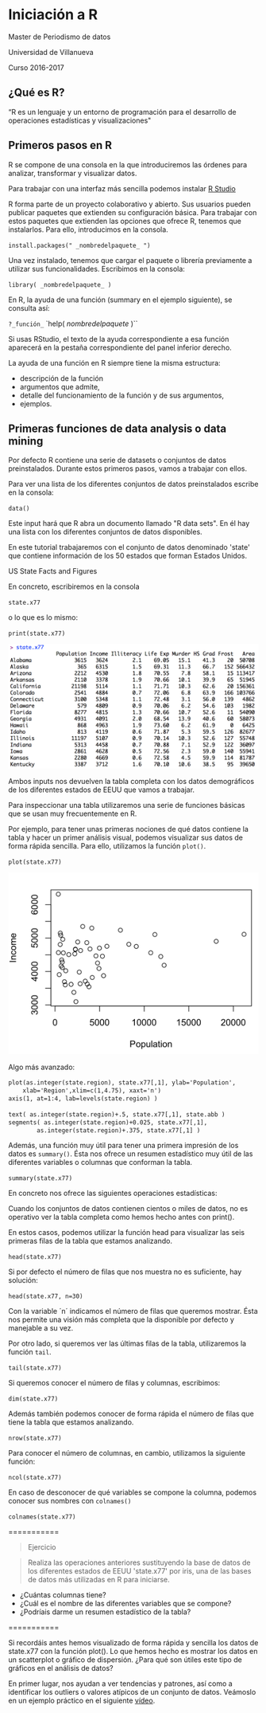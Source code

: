 # Iniciación a R

Master de Periodismo de datos

Universidad de Villanueva

Curso 2016-2017

## ¿Qué es R?

“R es un lenguaje y un entorno de programación para el desarrollo de operaciones estadísticas y visualizaciones"

## Primeros pasos en R

R se compone de una consola en la que introduciremos las órdenes para analizar, transformar y visualizar datos.

Para trabajar con una interfaz más sencilla podemos instalar [R Studio](https://www.rstudio.com/products/rstudio/download/)

R forma parte de un proyecto colaborativo y abierto. Sus usuarios pueden publicar paquetes que extienden su configuración básica. Para trabajar con estos paquetes que extienden las opciones que ofrece R, tenemos que instalarlos. Para ello, introducimos en la consola.

`install.packages(" _nombredelpaquete_ ")`

Una vez instalado, tenemos que cargar el paquete o librería previamente a utilizar sus funcionalidades. Escribimos en la consola:

`library( _nombredelpaquete_ )`

En R, la ayuda de una función (summary en el ejemplo siguiente), se consulta así:

`?_función_`
`help( _nombredelpaquete_ )``

Si usas RStudio, el texto de la ayuda correspondiente a esa función aparecerá en la pestaña correspondiente del panel inferior derecho.

La ayuda de una función en R siempre tiene la misma estructura:

* descripción de la función
* argumentos que admite,
* detalle del funcionamiento de la función y de sus argumentos,
* ejemplos.

## Primeras funciones de data analysis o data mining

Por defecto R contiene una serie de datasets o conjuntos de datos preinstalados. Durante estos primeros pasos, vamos a trabajar con ellos.

Para ver una lista de los diferentes conjuntos de datos preinstalados escribe en la consola:

`data()`

Este input hará que R abra un documento llamado "R data sets". En él hay una lista con los diferentes conjuntos de datos disponibles.

En este tutorial trabajaremos con el conjunto de datos denominado 'state' que contiene información de los 50 estados que forman Estados Unidos.

US State Facts and Figures

En concreto, escribiremos en la consola

`state.x77`

o lo que es lo mismo:

`print(state.x77)`

![table](img/table.png)

Ambos inputs nos devuelven la tabla completa con los datos demográficos de los diferentes estados de EEUU que vamos a trabajar.

Para inspeccionar una tabla utilizaremos una serie de funciones básicas que se usan muy frecuentemente en R.

Por ejemplo, para tener unas primeras nociones de qué datos contiene la tabla y hacer un primer análisis visual, podemos visualizar sus datos de forma rápida sencilla. Para ello, utilizamos la función `plot()`.

`plot(state.x77)`

![scatter](img/scatter.png)

Algo más avanzado:

```
plot(as.integer(state.region), state.x77[,1], ylab='Population',
	xlab='Region',xlim=c(1,4.75), xaxt='n')
axis(1, at=1:4, lab=levels(state.region) )

text( as.integer(state.region)+.5, state.x77[,1], state.abb )
segments( as.integer(state.region)+0.025, state.x77[,1],
		as.integer(state.region)+.375, state.x77[,1] )       
```

Además, una función muy útil para tener una primera impresión de los datos es `summary()`. Ésta nos ofrece un resumen estadístico muy útil de las diferentes variables o columnas que conforman la tabla.

`summary(state.x77)`    

En concreto nos ofrece las siguientes operaciones estadísticas:

Cuando los conjuntos de datos contienen cientos o miles de datos, no es operativo ver la tabla completa como hemos hecho antes con print().

En estos casos, podemos utilizar la función head para visualizar las seis primeras filas de la tabla que estamos analizando.

`head(state.x77)`  

Si por defecto el número de filas que nos muestra no es suficiente, hay solución:

`head(state.x77, n=30)`

Con la variable ´n´ indicamos el número de filas que queremos mostrar. Ésta nos permite una visión más completa que la disponible por defecto y manejable a su vez.

Por otro lado, si queremos ver las últimas filas de la tabla, utilizaremos la función `tail`.

`tail(state.x77)`

Si queremos conocer el número de filas y columnas, escribimos:

`dim(state.x77)`     

 Además también podemos conocer de forma rápida el número de filas que tiene la tabla que estamos analizando.

`nrow(state.x77)`

 Para conocer el número de columnas, en cambio, utilizamos la siguiente función:

`ncol(state.x77)`

En caso de desconocer de qué variables se compone la columna, podemos conocer sus nombres con `colnames()`

`colnames(state.x77)`  



===========

> Ejercicio

>Realiza las operaciones anteriores sustituyendo la base de datos de los diferentes estados de EEUU 'state.x77' por iris, una de las bases de datos más utilizadas en R para iniciarse.

* ¿Cuántas columnas tiene?
* ¿Cuál es el nombre de las diferentes variables que se compone?
* ¿Podríais darme un resumen estadístico de la tabla?

===========



Si recordáis antes hemos visualizado de forma rápida y sencilla los datos de state.x77 con la función plot(). Lo que hemos hecho es mostrar los datos en un scatterplot o gráfico de dispersión. ¿Para qué son útiles este tipo de gráficos en el análisis de datos?

En primer lugar, nos ayudan a ver tendencias y patrones, así como a identificar los outliers o valores atípicos de un conjunto de datos. Veámoslo en un ejemplo práctico en el siguiente [vídeo](https://www.youtube.com/watch?v=jbkSRLYSojo).
